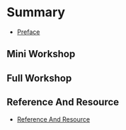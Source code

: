 # Summary​

- [Preface](preface.md)

## Mini Workshop

## Full Workshop

## Reference And Resource

- [Reference And Resource](reference-and-resource.md)

